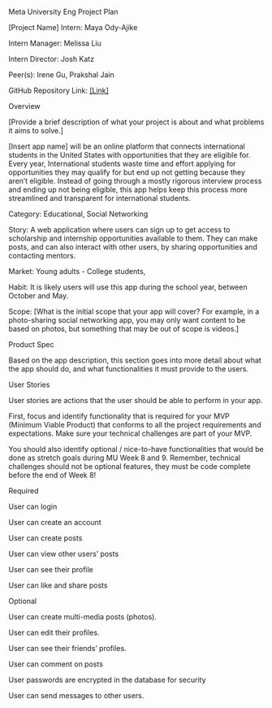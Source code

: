 Meta University Eng Project Plan    

[Project Name]
Intern: Maya Ody-Ajike

Intern Manager: Melissa Liu

Intern Director: Josh Katz

Peer(s): Irene Gu, Prakshal Jain

GitHub Repository Link: [[Link]](https://github.com/mayaajike/metau-capstone-project.git)

Overview

[Provide a brief description of what your project is about and what problems it aims to solve.] 

[Insert app name] will be an online platform that connects international students in the United States with opportunities that they are eligible for. Every year, International students waste time and effort applying for opportunities they may qualify for but end up not getting because they aren’t eligible. Instead of going through a mostly rigorous interview process and ending up not being eligible, this app helps keep this process more streamlined and transparent for international students. 

Category: Educational, Social Networking

Story: A web application where users can sign up to get access to scholarship and internship opportunities available to them. They can make posts, and can also interact with other users, by sharing opportunities and contacting mentors. 

Market: Young adults - College students, 

Habit: It is likely users will use this app during the school year, between October and May. 

Scope: [What is the initial scope that your app will cover? For example, in a photo-sharing social networking app, you may only want content to be based on photos, but something that may be out of scope is videos.] 


Product Spec

Based on the app description, this section goes into more detail about what the app should do, and what functionalities it must provide to the users.

User Stories

User stories are actions that the user should be able to perform in your app.

First, focus and identify functionality that is required for your MVP (Minimum Viable Product) that conforms to all the project requirements and expectations. Make sure your technical challenges are part of your MVP.

You should also identify optional / nice-to-have functionalities that would be done as stretch goals during MU Week 8 and 9. Remember, technical challenges should not be optional features, they must be code complete before the end of Week 8!

Required

User can login

User can create an account 

User can create posts

User can view other users’ posts 

User can see their profile 

User can like and share posts

Optional

User can create multi-media posts (photos). 

User can edit their profiles. 

User can see their friends’ profiles.

User can comment on posts 

User passwords are encrypted in the database for security 

User can send messages to other users.
